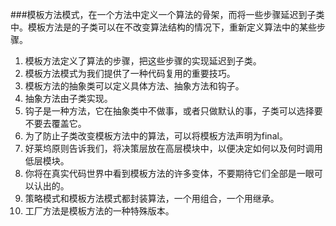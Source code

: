 ###模板方法模式，在一个方法中定义一个算法的骨架，而将一些步骤延迟到子类中。模板方法是的子类可以在不改变算法结构的情况下，重新定义算法中的某些步骤。
1. 模板方法定义了算法的步骤，把这些步骤的实现延迟到子类。
2. 模板方法模式为我们提供了一种代码复用的重要技巧。
3. 模板方法的抽象类可以定义具体方法、抽象方法和钩子。
4. 抽象方法由子类实现。
5. 钩子是一种方法，它在抽象类中不做事，或者只做默认的事，子类可以选择要不要去覆盖它。
6. 为了防止子类改变模板方法中的算法，可以将模板方法声明为final。
7. 好莱坞原则告诉我们，将决策层放在高层模块中，以便决定如何以及何时调用低层模块。
8. 你将在真实代码世界中看到模板方法的许多变体，不要期待它们全部是一眼可以认出的。
9. 策略模式和模板方法模式都封装算法，一个用组合，一个用继承。
10. 工厂方法是模板方法的一种特殊版本。
